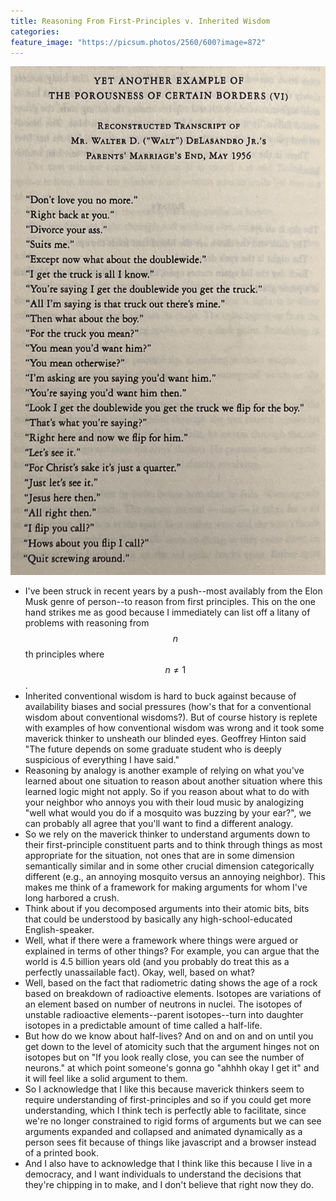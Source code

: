 ```yaml
---
title: Reasoning From First-Principles v. Inherited Wisdom
categories:
feature_image: "https://picsum.photos/2560/600?image=872"
---
```


![](/assets/IMG_0555.jpg)
- I've been struck in recent years by a push--most availably from the Elon Musk genre of person--to reason from first principles. This on the one hand strikes me as good because I immediately can list off a litany of problems with reasoning from $$n$$th principles where $$n \neq 1$$. 
- Inherited conventional wisdom is hard to buck against because of availability biases and social pressures (how's that for a conventional wisdom about conventional wisdoms?). But of course history is replete with examples of how conventional wisdom was wrong and it took some maverick thinker to unsheath our blinded eyes. Geoffrey Hinton said "The future depends on some graduate student who is deeply suspicious of everything I have said."
- Reasoning by analogy is another example of relying on what you've learned about one situation to reason about another situation where this learned logic might not apply. So if you reason about what to do with your neighbor who annoys you with their loud music by analogizing "well what would you do if a mosquito was buzzing by your ear?", we can probably all agree that you'll want to find a different analogy.
- So we rely on the maverick thinker to understand arguments down to their first-principle constituent parts and to think through things as most appropriate for the situation, not ones that are in some dimension semantically similar and in some other crucial dimension categorically different (e.g., an annoying mosquito versus an annoying neighbor). This makes me think of a framework for making arguments for whom I've long harbored a crush.
- Think about if you decomposed arguments into their atomic bits, bits that could be understood by basically any high-school-educated English-speaker.
- Well, what if there were a framework where things were argued or explained in terms of other things? For example, you can argue that the world is 4.5 billion years old (and you probably do treat this as a perfectly unassailable fact). Okay, well, based on what?
- Well, based on the fact that radiometric dating shows the age of a rock based on breakdown of radioactive elements. Isotopes are variations of an element based on number of neutrons in nuclei. The isotopes of unstable radioactive elements--parent isotopes--turn into daughter isotopes in a predictable amount of time called a half-life. 
- But how do we know about half-lives? And on and on and on until you get down to the level of atomicity such that the argument hinges not on isotopes but on "If you look really close, you can see the number of neurons." at which point someone's gonna go "ahhhh okay I get it" and it will feel like a solid argument to them.
- So I acknowledge that I like this because maverick thinkers seem to require understanding of first-principles and so if you could get more understanding, which I think tech is perfectly able to facilitate, since we're no longer constrained to rigid forms of arguments but we can see arguments expanded and collapsed and animated dynamically as a person sees fit because of things like javascript and a browser instead of a printed book.
- And I also have to acknowledge that I think like this because I live in a democracy, and I want individuals to understand the decisions that they're chipping in to make, and I don't believe that right now they do.
